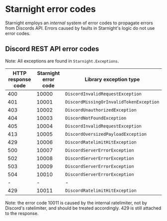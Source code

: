 # Starnight error codes

Starnight employs an *internal* system of error codes to propagate errors from Discords API. Errors caused by faults in Starnight's logic do not use error codes.

## Discord REST API error codes

Note: All exceptions are found in `Starnight.Exceptions`.

| HTTP response code | Starnight error code | Library exception type |
| ------------------ | -------------------- | ---------------------- |
| 400 | 10000 | `DiscordInvalidRequestException` |
| 401 | 10001 | `DiscordMissingOrInvalidTokenException` |
| 403 | 10002 | `DiscordUnauthorizedException` |
| 404 | 10003 | `DiscordNotFoundException` |
| 405 | 10004 | `DiscordInvalidRequestException` |
| 413 | 10005 | `DiscordOversizedPayloadException` |
| 429 | 10006 | `DiscordRatelimitHitException` |
| 500 | 10007 | `DiscordServerErrorException` |
| 502 | 10008 | `DiscordServerErrorException` |
| 503 | 10009 | `DiscordServerErrorException` |
| 504 | 10010 | `DiscordServerErrorException` |
| - | - | - |
| 429 | 10011 | `DiscordRatelimitHitException` |

Note: the error code 10011 is caused by the internal ratelimiter, not by Discord's ratelimiter, and should be treated accordingly. 429 is still attached to the response.
